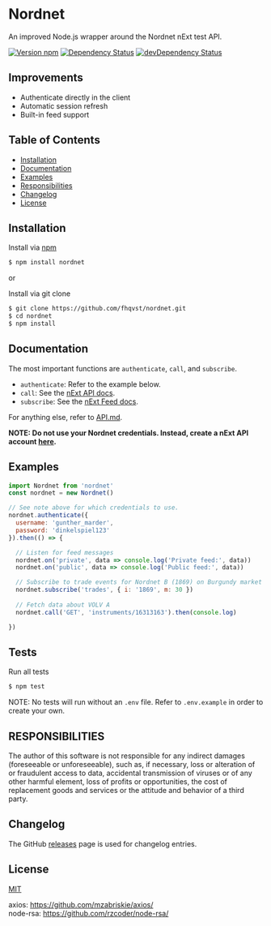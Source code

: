 # Nordnet

An improved Node.js wrapper around the Nordnet nExt test API.

[![Version npm](https://img.shields.io/npm/v/nordnet.svg)](https://www.npmjs.com/package/nordnet)
[![Dependency Status](https://david-dm.org/fhqvst/nordnet.svg)](https://david-dm.org/fhqvst/nordnet)
[![devDependency Status](https://david-dm.org/fhqvst/nordnet/dev-status.svg)](https://david-dm.org/fhqvst/nordnet#info=devDependencies)

## Improvements

- Authenticate directly in the client
- Automatic session refresh
- Built-in feed support

## Table of Contents

* [Installation](#installation)
* [Documentation](#documentation)
* [Examples](#examples)
* [Responsibilities](#responsibilities)
* [Changelog](#changelog)
* [License](#license)

## Installation

Install via [npm](https://www.npmjs.com/package/nordnet)

```bash
$ npm install nordnet
```

or

Install via git clone

```bash
$ git clone https://github.com/fhqvst/nordnet.git
$ cd nordnet
$ npm install
```

## Documentation

The most important functions are `authenticate`, `call`, and `subscribe`.
- `authenticate`: Refer to the example below.
- `call`: See the [nExt API docs](https://api.test.nordnet.se/api-docs/index.html).
- `subscribe`: See the [nExt Feed docs](https://api.test.nordnet.se/next/2/api-docs/docs/feeds).

For anything else, refer to [API.md](https://github.com/fhqvst/nordnet/blob/master/API.md).

**NOTE: Do not use your Nordnet credentials. Instead, create a nExt API account [here](https://api.test.nordnet.se/account/register).**

## Examples
```javascript
import Nordnet from 'nordnet'
const nordnet = new Nordnet()

// See note above for which credentials to use.
nordnet.authenticate({
  username: 'gunther_marder',
  password: 'dinkelspiel123'
}).then(() => {

  // Listen for feed messages
  nordnet.on('private', data => console.log('Private feed:', data))
  nordnet.on('public', data => console.log('Public feed:', data))

  // Subscribe to trade events for Nordnet B (1869) on Burgundy market (30)
  nordnet.subscribe('trades', { i: '1869', m: 30 })
  
  // Fetch data about VOLV A
  nordnet.call('GET', 'instruments/16313163').then(console.log) 

})
```

## Tests

Run all tests

```bash
$ npm test
```
NOTE: No tests will run without an `.env` file. Refer to `.env.example` in order to create your own.

## RESPONSIBILITIES

The author of this software is not responsible for any indirect damages (foreseeable or unforeseeable), such as, if necessary, loss or alteration of or fraudulent access to data, accidental transmission of viruses or of any other harmful element, loss of profits or opportunities, the cost of replacement goods and services or the attitude and behavior of a third party.

## Changelog

The GitHub [releases](releases) page is used for changelog entries.

## License

[MIT](LICENSE)

axios: https://github.com/mzabriskie/axios/<br>
node-rsa: https://github.com/rzcoder/node-rsa/
